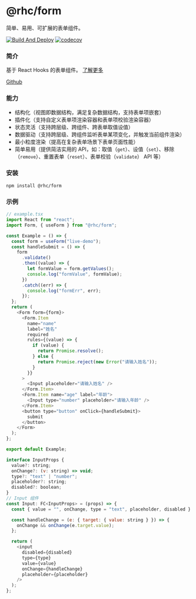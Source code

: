 # @rhc/form

简单、易用、可扩展的表单组件。

[![Build And Deploy](https://github.com/glud123/rhc/actions/workflows/main.yml/badge.svg?branch=main)](https://github.com/glud123/rhc/actions/workflows/main.yml)
[![codecov](https://codecov.io/gh/glud123/rhc/branch/main/graph/badge.svg?token=DBDT3Q70YP)](https://codecov.io/gh/glud123/rhc)

### 简介

基于 React Hooks 的表单组件。 [了解更多](https://glud123.github.io/rhc/)

[Github](https://github.com/glud123/rhc/tree/main/components/form)

### 能力

- 结构化（视图即数据结构，满足复杂数据结构，支持表单项嵌套）
- 插件化（支持自定义表单项渲染容器和表单项校验渲染容器）
- 状态灵活（支持跨层级、跨组件、跨表单取值设值）
- 数据驱动（支持跨层级、跨组件监听表单某项变化，并触发当前组件渲染）
- 最小粒度渲染（提高在复杂表单场景下表单页面性能）
- 简单易用（提供简洁实用的 API，如：取值（`get`）、设值（`set`）、移除（`remove`）、重置表单（`reset`）、表单校验（`validate`） API 等）

### 安装

```shell
npm install @rhc/form
```

### 示例

```js
// example.tsx
import React from "react";
import Form, { useForm } from "@rhc/form";

const Example = () => {
  const form = useForm("live-demo");
  const handleSubmit = () => {
    form
      .validate()
      .then((value) => {
        let formValue = form.getValues();
        console.log("formValue", formValue);
      })
      .catch((err) => {
        console.log("formErr", err);
      });
  };
  return (
    <Form form={form}>
      <Form.Item
        name="name"
        label="姓名"
        required
        rules={(value) => {
          if (value) {
            return Promise.resolve();
          } else {
            return Promise.reject(new Error("请输入姓名"));
          }
        }}
      >
        <Input placeholder="请输入姓名" />
      </Form.Item>
      <Form.Item name="age" label="年龄">
        <Input type="number" placeholder="请输入年龄" />
      </Form.Item>
      <button type="button" onClick={handleSubmit}>
        submit
      </button>
    </Form>
  );
};

export default Example;

interface InputProps {
  value?: string;
  onChange?: (v: string) => void;
  type?: "text" | "number";
  placeholder?: string;
  disabled?: boolean;
}
// Input 组件
const Input: FC<InputProps> = (props) => {
  const { value = "", onChange, type = "text", placeholder, disabled } = props;

  const handleChange = (e: { target: { value: string } }) => {
    onChange && onChange(e.target.value);
  };

  return (
    <input
      disabled={disabled}
      type={type}
      value={value}
      onChange={handleChange}
      placeholder={placeholder}
    />
  );
};
```
